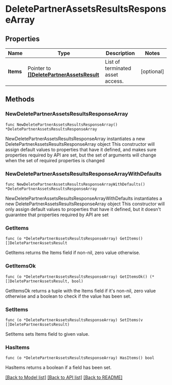 # DeletePartnerAssetsResultsResponseArray

## Properties

Name | Type | Description | Notes
------------ | ------------- | ------------- | -------------
**Items** | Pointer to [**[]DeletePartnerAssetsResult**](DeletePartnerAssetsResult.md) | List of terminated asset access. | [optional] 

## Methods

### NewDeletePartnerAssetsResultsResponseArray

`func NewDeletePartnerAssetsResultsResponseArray() *DeletePartnerAssetsResultsResponseArray`

NewDeletePartnerAssetsResultsResponseArray instantiates a new DeletePartnerAssetsResultsResponseArray object
This constructor will assign default values to properties that have it defined,
and makes sure properties required by API are set, but the set of arguments
will change when the set of required properties is changed

### NewDeletePartnerAssetsResultsResponseArrayWithDefaults

`func NewDeletePartnerAssetsResultsResponseArrayWithDefaults() *DeletePartnerAssetsResultsResponseArray`

NewDeletePartnerAssetsResultsResponseArrayWithDefaults instantiates a new DeletePartnerAssetsResultsResponseArray object
This constructor will only assign default values to properties that have it defined,
but it doesn't guarantee that properties required by API are set

### GetItems

`func (o *DeletePartnerAssetsResultsResponseArray) GetItems() []DeletePartnerAssetsResult`

GetItems returns the Items field if non-nil, zero value otherwise.

### GetItemsOk

`func (o *DeletePartnerAssetsResultsResponseArray) GetItemsOk() (*[]DeletePartnerAssetsResult, bool)`

GetItemsOk returns a tuple with the Items field if it's non-nil, zero value otherwise
and a boolean to check if the value has been set.

### SetItems

`func (o *DeletePartnerAssetsResultsResponseArray) SetItems(v []DeletePartnerAssetsResult)`

SetItems sets Items field to given value.

### HasItems

`func (o *DeletePartnerAssetsResultsResponseArray) HasItems() bool`

HasItems returns a boolean if a field has been set.


[[Back to Model list]](../README.md#documentation-for-models) [[Back to API list]](../README.md#documentation-for-api-endpoints) [[Back to README]](../README.md)


